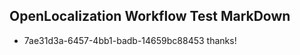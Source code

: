 ## OpenLocalization Workflow Test MarkDown
* 7ae31d3a-6457-4bb1-badb-14659bc88453 
thanks!<!--HONumber=Mar16_HO3-->
